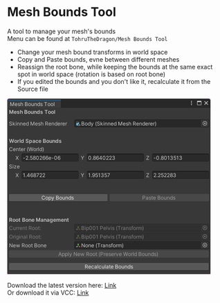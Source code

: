 # Mesh Bounds Tool
A tool to manage your mesh's bounds<br>
Menu can be found at ``TohruTheDragon/Mesh Bounds Tool``

- Change your mesh bound transforms in world space
- Copy and Paste bounds, evne between different meshes
- Reassign the root bone, while keeping the bounds at the same exact spot in world space (rotation is based on root bone)
- If you edited the bounds and you don't like it, recalculate it from the Source file
<img src="https://raw.githubusercontent.com/fkrisi11/MeshBoundsTool/f881933a7fcff16237b3a958861704b46d102468/Media/MeshBoundsTools_preview.png" />

Download the latest version here: [Link](https://github.com/fkrisi11/MeshBoundsTool/releases/latest) <br>
Or download it via VCC: [Link](https://fkrisi11.github.io/VPM-Package-Listing/)





